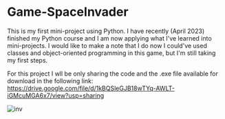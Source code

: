 # Game-SpaceInvader
This is my first mini-project using Python. I have recently (April 2023) finished my Python course and I am now applying what I've learned into mini-projects. I would like to make a note that I do now I could've used classes and object-oriented programming in this game, but I'm still taking my first steps.

For this project I wll be only sharing the code and the .exe file available for download in the following link: 
https://drive.google.com/file/d/1kBQSleGJB18wTYq-AWLT-iGMcuMGA6x7/view?usp=sharing



![inv](https://github.com/migaaael/Game-SpaceInvader/assets/121472096/b05948fd-71a3-4281-90df-6181d4815d6c)
